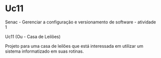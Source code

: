 # Uc11
Senac - Gerenciar a configuração e versionamento de software - atividade 1

Uc11 (Ou - Casa de Leilões)

Projeto para uma casa de leilões que está interessada em utilizar um sistema informatizado em suas rotinas.
